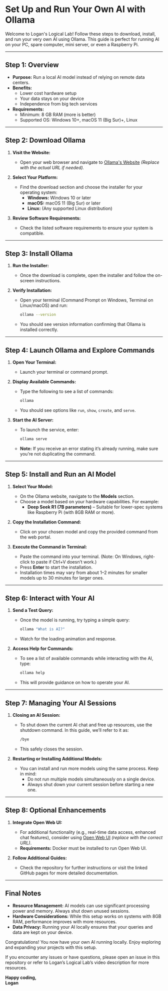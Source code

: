 # Set Up and Run Your Own AI with Ollama

Welcome to Logan's Logical Lab! Follow these steps to download, install, and run your very own AI using Ollama. This guide is perfect for running AI on your PC, spare computer, mini server, or even a Raspberry Pi.

---

## Step 1: Overview

- **Purpose:** Run a local AI model instead of relying on remote data centers.
- **Benefits:**  
  - Lower cost hardware setup  
  - Your data stays on your device  
  - Independence from big tech services  
- **Requirements:**  
  - Minimum: 8 GB RAM (more is better)  
  - Supported OS: Windows 10+, macOS 11 (Big Sur)+, Linux  

---

## Step 2: Download Ollama

1. **Visit the Website:**  
   - Open your web browser and navigate to [Ollama's Website](https://www.ollama.com) *(Replace with the actual URL if needed).*

2. **Select Your Platform:**  
   - Find the download section and choose the installer for your operating system:
     - **Windows:** Windows 10 or later
     - **macOS:** macOS 11 (Big Sur) or later
     - **Linux:** (Any supported Linux distribution)

3. **Review Software Requirements:**  
   - Check the listed software requirements to ensure your system is compatible.

---

## Step 3: Install Ollama

1. **Run the Installer:**  
   - Once the download is complete, open the installer and follow the on-screen instructions.

2. **Verify Installation:**  
   - Open your terminal (Command Prompt on Windows, Terminal on Linux/macOS) and run:
     ```bash
     ollama --version
     ```
   - You should see version information confirming that Ollama is installed correctly.

---

## Step 4: Launch Ollama and Explore Commands

1. **Open Your Terminal:**  
   - Launch your terminal or command prompt.

2. **Display Available Commands:**  
   - Type the following to see a list of commands:
     ```bash
     ollama
     ```
   - You should see options like `run`, `show`, `create`, and `serve`.

3. **Start the AI Server:**  
   - To launch the service, enter:
     ```bash
     ollama serve
     ```
   - **Note:** If you receive an error stating it’s already running, make sure you’re not duplicating the command.

---

## Step 5: Install and Run an AI Model

1. **Select Your Model:**  
   - On the Ollama website, navigate to the **Models** section.  
   - Choose a model based on your hardware capabilities. For example:
     - **Deep Seek R1 (7B parameters)** – Suitable for lower-spec systems like Raspberry Pi (with 8GB RAM or more).

2. **Copy the Installation Command:**  
   - Click on your chosen model and copy the provided command from the web portal.

3. **Execute the Command in Terminal:**  
   - Paste the command into your terminal. (Note: On Windows, right-click to paste if Ctrl+V doesn’t work.)
   - Press **Enter** to start the installation.
   - Installation times may vary from about 1–2 minutes for smaller models up to 30 minutes for larger ones.

---

## Step 6: Interact with Your AI

1. **Send a Test Query:**  
   - Once the model is running, try typing a simple query:
     ```bash
     ollama "What is AI?"
     ```
   - Watch for the loading animation and response.

2. **Access Help for Commands:**  
   - To see a list of available commands while interacting with the AI, type:
     ```bash
     ollama help
     ```
   - This will provide guidance on how to operate your AI.

---

## Step 7: Managing Your AI Sessions

1. **Closing an AI Session:**  
   - To shut down the current AI chat and free up resources, use the shutdown command. In this guide, we’ll refer to it as:
     ```bash
     /bye
     ```
   - This safely closes the session.

2. **Restarting or Installing Additional Models:**  
   - You can install and run more models using the same process. Keep in mind:
     - Do not run multiple models simultaneously on a single device.
     - Always shut down your current session before starting a new one.

---

## Step 8: Optional Enhancements

1. **Integrate Open Web UI:**  
   - For additional functionality (e.g., real-time data access, enhanced chat features), consider using [Open Web UI](https://github.com/openwebui) *(replace with the correct URL)*.
   - **Requirements:** Docker must be installed to run Open Web UI.

2. **Follow Additional Guides:**  
   - Check the repository for further instructions or visit the linked GitHub pages for more detailed documentation.

---

## Final Notes

- **Resource Management:** AI models can use significant processing power and memory. Always shut down unused sessions.
- **Hardware Considerations:** While this setup works on systems with 8GB RAM, performance improves with more resources.
- **Data Privacy:** Running your AI locally ensures that your queries and data are kept on your device.

Congratulations! You now have your own AI running locally. Enjoy exploring and expanding your projects with this setup.

If you encounter any issues or have questions, please open an issue in this repository or refer to Logan’s Logical Lab’s video description for more resources.

**Happy coding,**  
**Logan**  

